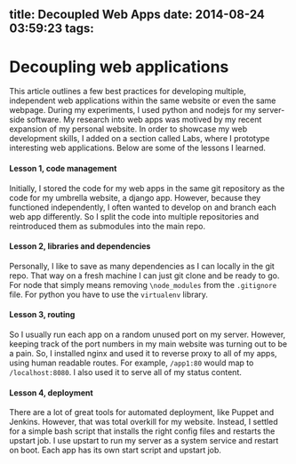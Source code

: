 title: Decoupled Web Apps
date: 2014-08-24 03:59:23
tags:
---

# Decoupling web applications

This article outlines a few best practices for developing multiple, independent web applications within the same website or even the same webpage. During my experiments, I used python and nodejs for my server-side software. My research into web apps was motived by my recent expansion of my personal website. In order to showcase my web development skills, I added on a section called Labs, where I prototype interesting web applications. Below are some of the lessons I learned.
 
#### Lesson 1, code management
Initially, I stored the code for my web apps in the same git repository as the code for my umbrella website, a django app. However, because they functioned independently, I often wanted to develop on and branch each web app differently. So I split the code into multiple repositories and reintroduced them as submodules into the main repo.
 
#### Lesson 2, libraries and dependencies
Personally, I like to save as many dependencies as I can locally in the git repo. That way on a fresh machine I can just git clone and be ready to go. For node that simply means removing `\node_modules` from the `.gitignore` file. For python you have to use the `virtualenv` library.

#### Lesson 3, routing
So I usually run each app on a random unused port on my server. However, keeping track of the port numbers in my main website was turning out to be a pain. So, I installed nginx and used it to reverse proxy to all of my apps, using human readable routes. For example, `/app1:80` would map to `/localhost:8080`. I also used it to serve all of my status content.

#### Lesson 4, deployment
There are a lot of great tools for automated deployment, like Puppet and Jenkins. However, that was total overkill for my website. Instead, I settled for a simple bash script that installs the right config files and restarts the upstart job. I use upstart to run my server as a system service and restart on boot. Each app has its own start script and upstart job.

